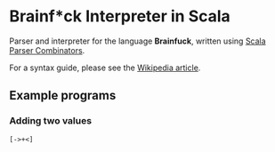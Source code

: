 Brainf*ck Interpreter in Scala
==============================

Parser and interpreter for the language **Brainfuck**, written using [Scala
 Parser Combinators][parser-comb].

For a syntax guide, please see the [Wikipedia article][wiki].

## Example programs

### Adding two values
```
[->+<]
```

[wiki]: https://en.wikipedia.org/wiki/Brainfuck
[parser-comb]: https://github.com/scala/scala-parser-combinators